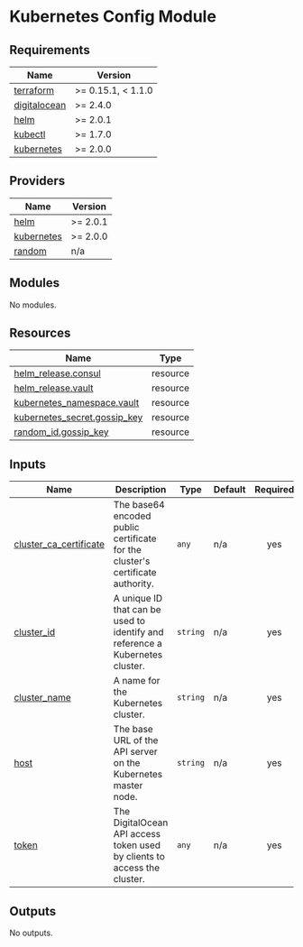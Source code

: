 # Kubernetes Config Module


<!-- BEGINNING OF PRE-COMMIT-TERRAFORM DOCS HOOK -->
## Requirements

| Name | Version |
|------|---------|
| <a name="requirement_terraform"></a> [terraform](#requirement\_terraform) | >= 0.15.1, < 1.1.0 |
| <a name="requirement_digitalocean"></a> [digitalocean](#requirement\_digitalocean) | >= 2.4.0 |
| <a name="requirement_helm"></a> [helm](#requirement\_helm) | >= 2.0.1 |
| <a name="requirement_kubectl"></a> [kubectl](#requirement\_kubectl) | >= 1.7.0 |
| <a name="requirement_kubernetes"></a> [kubernetes](#requirement\_kubernetes) | >= 2.0.0 |

## Providers

| Name | Version |
|------|---------|
| <a name="provider_helm"></a> [helm](#provider\_helm) | >= 2.0.1 |
| <a name="provider_kubernetes"></a> [kubernetes](#provider\_kubernetes) | >= 2.0.0 |
| <a name="provider_random"></a> [random](#provider\_random) | n/a |

## Modules

No modules.

## Resources

| Name | Type |
|------|------|
| [helm_release.consul](https://registry.terraform.io/providers/hashicorp/helm/latest/docs/resources/release) | resource |
| [helm_release.vault](https://registry.terraform.io/providers/hashicorp/helm/latest/docs/resources/release) | resource |
| [kubernetes_namespace.vault](https://registry.terraform.io/providers/hashicorp/kubernetes/latest/docs/resources/namespace) | resource |
| [kubernetes_secret.gossip_key](https://registry.terraform.io/providers/hashicorp/kubernetes/latest/docs/resources/secret) | resource |
| [random_id.gossip_key](https://registry.terraform.io/providers/hashicorp/random/latest/docs/resources/id) | resource |

## Inputs

| Name | Description | Type | Default | Required |
|------|-------------|------|---------|:--------:|
| <a name="input_cluster_ca_certificate"></a> [cluster\_ca\_certificate](#input\_cluster\_ca\_certificate) | The base64 encoded public certificate for the cluster's certificate authority. | `any` | n/a | yes |
| <a name="input_cluster_id"></a> [cluster\_id](#input\_cluster\_id) | A unique ID that can be used to identify and reference a Kubernetes cluster. | `string` | n/a | yes |
| <a name="input_cluster_name"></a> [cluster\_name](#input\_cluster\_name) | A name for the Kubernetes cluster. | `string` | n/a | yes |
| <a name="input_host"></a> [host](#input\_host) | The base URL of the API server on the Kubernetes master node. | `string` | n/a | yes |
| <a name="input_token"></a> [token](#input\_token) | The DigitalOcean API access token used by clients to access the cluster. | `any` | n/a | yes |

## Outputs

No outputs.
<!-- END OF PRE-COMMIT-TERRAFORM DOCS HOOK -->

